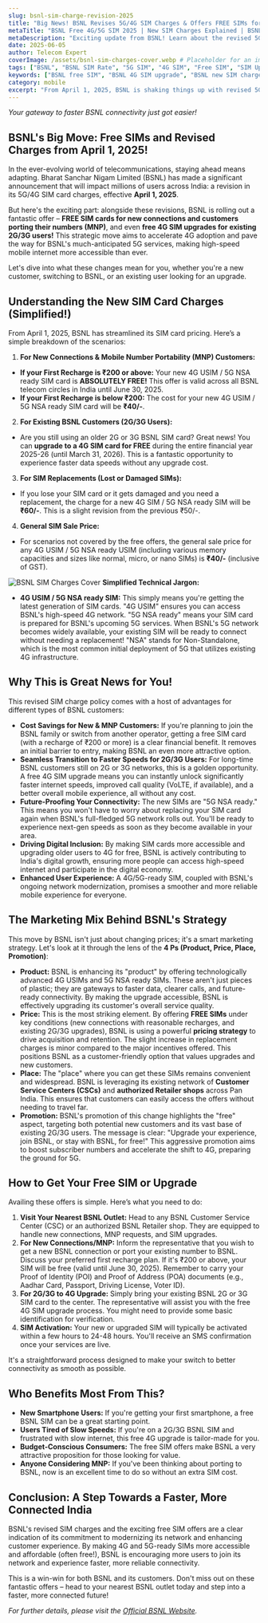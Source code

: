 ```yaml
---
slug: bsnl-sim-charge-revision-2025
title: "Big News! BSNL Revises 5G/4G SIM Charges & Offers FREE SIMs for New & Existing Customers (From April 1, 2025)"
metaTitle: "BSNL Free 4G/5G SIM 2025 | New SIM Charges Explained | BSNL Upgrade Offer"
metaDescription: "Exciting update from BSNL! Learn about the revised 5G/4G SIM card charges effective April 1, 2025, and how new, MNP, and existing 2G/3G customers can get a FREE SIM upgrade."
date: 2025-06-05
author: Telecom Expert
coverImage: /assets/bsnl-sim-charges-cover.webp # Placeholder for an image representing SIM cards or BSNL logo
tags: ["BSNL", "BSNL SIM Rate", "5G SIM", "4G SIM", "Free SIM", "SIM Upgrade", "New Connection", "MNP", "Telecom News India"]
keywords: ["BSNL free SIM", "BSNL 4G SIM upgrade", "BSNL new SIM charges", "BSNL MNP offer", "BSNL 5G ready SIM"]
category: mobile
excerpt: "From April 1, 2025, BSNL is shaking things up with revised 5G/4G SIM charges and an exciting offer: free SIM cards for new and MNP customers, plus free upgrades for 2G/3G users! Discover how you can benefit."
---
```


*Your gateway to faster BSNL connectivity just got easier!*

## BSNL's Big Move: Free SIMs and Revised Charges from April 1, 2025!

In the ever-evolving world of telecommunications, staying ahead means adapting. Bharat Sanchar Nigam Limited (BSNL) has made a significant announcement that will impact millions of users across India: a revision in its 5G/4G SIM card charges, effective **April 1, 2025**.

But here's the exciting part: alongside these revisions, BSNL is rolling out a fantastic offer – **FREE SIM cards for new connections and customers porting their numbers (MNP)**, and even **free 4G SIM upgrades for existing 2G/3G users!** This strategic move aims to accelerate 4G adoption and pave the way for BSNL's much-anticipated 5G services, making high-speed mobile internet more accessible than ever.

Let's dive into what these changes mean for you, whether you're a new customer, switching to BSNL, or an existing user looking for an upgrade.

## Understanding the New SIM Card Charges (Simplified!)

From April 1, 2025, BSNL has streamlined its SIM card pricing. Here’s a simple breakdown of the scenarios:

1. **For New Connections & Mobile Number Portability (MNP) Customers:**
* **If your First Recharge is ₹200 or above:** Your new 4G USIM / 5G NSA ready SIM card is **ABSOLUTELY FREE!** This offer is valid across all BSNL telecom circles in India until June 30, 2025.
* **If your First Recharge is below ₹200:** The cost for your new 4G USIM / 5G NSA ready SIM card will be **₹40/-**.

2.  **For Existing BSNL Customers (2G/3G Users):**
* Are you still using an older 2G or 3G BSNL SIM card? Great news! You can **upgrade to a 4G SIM card for FREE** during the entire financial year 2025-26 (until March 31, 2026). This is a fantastic opportunity to experience faster data speeds without any upgrade cost.

3.  **For SIM Replacements (Lost or Damaged SIMs):**
* If you lose your SIM card or it gets damaged and you need a replacement, the charge for a new 4G SIM / 5G NSA ready SIM will be **₹60/-**. This is a slight revision from the previous ₹50/-.

4.  **General SIM Sale Price:**
* For scenarios not covered by the free offers, the general sale price for any 4G USIM / 5G NSA ready USIM (including various memory capacities and sizes like normal, micro, or nano SIMs) is **₹40/-** (inclusive of GST).

![BSNL SIM Charges Cover](/assets/sim-card.webp)
**Simplified Technical Jargon:**
* **4G USIM / 5G NSA ready SIM:** This simply means you're getting the latest generation of SIM cards. "4G USIM" ensures you can access BSNL's high-speed 4G network. "5G NSA ready" means your SIM card is prepared for BSNL's upcoming 5G services. When BSNL's 5G network becomes widely available, your existing SIM will be ready to connect without needing a replacement! "NSA" stands for Non-Standalone, which is the most common initial deployment of 5G that utilizes existing 4G infrastructure.

## Why This is Great News for You!

This revised SIM charge policy comes with a host of advantages for different types of BSNL customers:

* **Cost Savings for New & MNP Customers:** If you're planning to join the BSNL family or switch from another operator, getting a free SIM card (with a recharge of ₹200 or more) is a clear financial benefit. It removes an initial barrier to entry, making BSNL an even more attractive option.
* **Seamless Transition to Faster Speeds for 2G/3G Users:** For long-time BSNL customers still on 2G or 3G networks, this is a golden opportunity. A free 4G SIM upgrade means you can instantly unlock significantly faster internet speeds, improved call quality (VoLTE, if available), and a better overall mobile experience, all without any cost.
* **Future-Proofing Your Connectivity:** The new SIMs are "5G NSA ready." This means you won't have to worry about replacing your SIM card again when BSNL's full-fledged 5G network rolls out. You'll be ready to experience next-gen speeds as soon as they become available in your area.
* **Driving Digital Inclusion:** By making SIM cards more accessible and upgrading older users to 4G for free, BSNL is actively contributing to India's digital growth, ensuring more people can access high-speed internet and participate in the digital economy.
* **Enhanced User Experience:** A 4G/5G-ready SIM, coupled with BSNL's ongoing network modernization, promises a smoother and more reliable mobile experience for everyone.

## The Marketing Mix Behind BSNL's Strategy

This move by BSNL isn't just about changing prices; it's a smart marketing strategy. Let's look at it through the lens of the **4 Ps (Product, Price, Place, Promotion)**:

* **Product:** BSNL is enhancing its "product" by offering technologically advanced 4G USIMs and 5G NSA ready SIMs. These aren't just pieces of plastic; they are gateways to faster data, clearer calls, and future-ready connectivity. By making the upgrade accessible, BSNL is effectively upgrading its customer's overall service quality.
* **Price:** This is the most striking element. By offering **FREE SIMs** under key conditions (new connections with reasonable recharges, and existing 2G/3G upgrades), BSNL is using a powerful **pricing strategy** to drive acquisition and retention. The slight increase in replacement charges is minor compared to the major incentives offered. This positions BSNL as a customer-friendly option that values upgrades and new customers.
* **Place:** The "place" where you can get these SIMs remains convenient and widespread. BSNL is leveraging its existing network of **Customer Service Centers (CSCs)** and **authorized Retailer shops** across Pan India. This ensures that customers can easily access the offers without needing to travel far.
* **Promotion:** BSNL's promotion of this change highlights the "free" aspect, targeting both potential new customers and its vast base of existing 2G/3G users. The message is clear: "Upgrade your experience, join BSNL, or stay with BSNL, for free!" This aggressive promotion aims to boost subscriber numbers and accelerate the shift to 4G, preparing the ground for 5G.

## How to Get Your Free SIM or Upgrade

Availing these offers is simple. Here’s what you need to do:

1.  **Visit Your Nearest BSNL Outlet:** Head to any BSNL Customer Service Center (CSC) or an authorized BSNL Retailer shop. They are equipped to handle new connections, MNP requests, and SIM upgrades.
2.  **For New Connections/MNP:** Inform the representative that you wish to get a new BSNL connection or port your existing number to BSNL. Discuss your preferred first recharge plan. If it's ₹200 or above, your SIM will be free (valid until June 30, 2025). Remember to carry your Proof of Identity (POI) and Proof of Address (POA) documents (e.g., Aadhar Card, Passport, Driving License, Voter ID).
3.  **For 2G/3G to 4G Upgrade:** Simply bring your existing BSNL 2G or 3G SIM card to the center. The representative will assist you with the free 4G SIM upgrade process. You might need to provide some basic identification for verification.
4.  **SIM Activation:** Your new or upgraded SIM will typically be activated within a few hours to 24-48 hours. You'll receive an SMS confirmation once your services are live.

It's a straightforward process designed to make your switch to better connectivity as smooth as possible.

## Who Benefits Most From This?

* **New Smartphone Users:** If you're getting your first smartphone, a free BSNL SIM can be a great starting point.
* **Users Tired of Slow Speeds:** If you're on a 2G/3G BSNL SIM and frustrated with slow internet, this free 4G upgrade is tailor-made for you.
* **Budget-Conscious Consumers:** The free SIM offers make BSNL a very attractive proposition for those looking for value.
* **Anyone Considering MNP:** If you've been thinking about porting to BSNL, now is an excellent time to do so without an extra SIM cost.

## Conclusion: A Step Towards a Faster, More Connected India

BSNL's revised SIM charges and the exciting free SIM offers are a clear indication of its commitment to modernizing its network and enhancing customer experience. By making 4G and 5G-ready SIMs more accessible and affordable (often free!), BSNL is encouraging more users to join its network and experience faster, more reliable connectivity.

This is a win-win for both BSNL and its customers. Don't miss out on these fantastic offers – head to your nearest BSNL outlet today and step into a faster, more connected future!

*For further details, please visit the [Official BSNL Website](https://www.bsnl.co.in).*